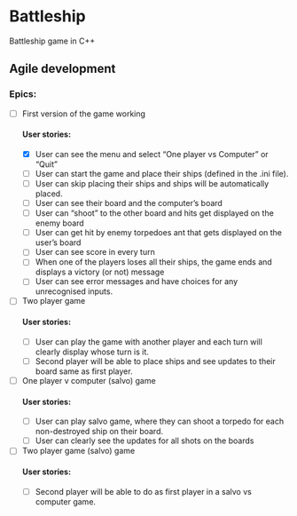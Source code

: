 # Battleship
Battleship game in C++

## Agile development

### Epics:
- [ ] First version of the game working
  #### User stories:
  - [x] User can see the menu and select “One player vs Computer” or “Quit”
  - [ ] User can start the game and place their ships (defined in the .ini file).
  - [ ] User can skip placing their ships and ships will be automatically placed.
  - [ ] User can see their board and the computer’s board 
  - [ ] User can “shoot” to the other board and hits get displayed on the enemy board
  - [ ] User can get hit by enemy torpedoes ant that gets displayed on the user’s board
  - [ ] User can see score in every turn
  - [ ] When one of the players loses all their ships, the game ends and displays a victory (or not) message
  - [ ] User can see error messages and have choices for any unrecognised inputs.
- [ ] Two player game
  #### User stories:
  - [ ] User can play the game with another player and each turn will clearly display whose turn is it.
  - [ ] Second player will be able to place ships and see updates to their board same as first player.
- [ ] One player v computer (salvo) game
  #### User stories:
  - [ ] User can play salvo game, where they can shoot a torpedo for each non-destroyed ship on their board.
  - [ ] User can clearly see the updates for all shots on the boards 
- [ ] Two player game (salvo) game
  #### User stories:
  - [ ] Second player will be able to do as first player in a salvo vs computer game.

